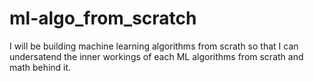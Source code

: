 # ml-algo_from_scratch <br>
I will be building machine learning algorithms from scrath so that I can undersatend the inner workings of each ML algorithms from scrath and math behind it. 
